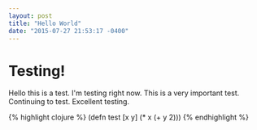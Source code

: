 ```yaml
---
layout: post
title: "Hello World"
date: "2015-07-27 21:53:17 -0400"
---
```


# Testing!

Hello this is a test.
I'm testing right now.
This is a very important test.
Continuing to test.
Excellent testing.

{% highlight clojure %}
(defn test [x y] 
  (* x (+ y 2)))
{% endhighlight %}

